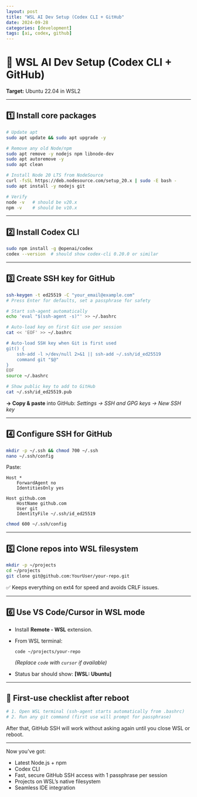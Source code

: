 ```yaml
---
layout: post
title: "WSL AI Dev Setup (Codex CLI + GitHub"
date: 2024-09-28
categories: [development]
tags: [ai, codex, github]
---
```


# 🚀 WSL AI Dev Setup (Codex CLI + GitHub)

**Target:** Ubuntu 22.04 in WSL2

---

## **1️⃣ Install core packages**

```bash
# Update apt
sudo apt update && sudo apt upgrade -y

# Remove any old Node/npm
sudo apt remove -y nodejs npm libnode-dev
sudo apt autoremove -y
sudo apt clean

# Install Node 20 LTS from NodeSource
curl -fsSL https://deb.nodesource.com/setup_20.x | sudo -E bash -
sudo apt install -y nodejs git

# Verify
node -v   # should be v20.x
npm -v    # should be v10.x
```

---

## **2️⃣ Install Codex CLI**

```bash
sudo npm install -g @openai/codex
codex --version  # should show codex-cli 0.20.0 or similar
```

---

## **3️⃣ Create SSH key for GitHub**

```bash
ssh-keygen -t ed25519 -C "your_email@example.com"
# Press Enter for defaults, set a passphrase for safety

# Start ssh-agent automatically
echo 'eval "$(ssh-agent -s)"' >> ~/.bashrc

# Auto-load key on first Git use per session
cat << 'EOF' >> ~/.bashrc

# Auto-load SSH key when Git is first used
git() {
    ssh-add -l >/dev/null 2>&1 || ssh-add ~/.ssh/id_ed25519
    command git "$@"
}
EOF
source ~/.bashrc

# Show public key to add to GitHub
cat ~/.ssh/id_ed25519.pub
```

**→ Copy & paste** into GitHub:
*Settings → SSH and GPG keys → New SSH key*

---

## **4️⃣ Configure SSH for GitHub**

```bash
mkdir -p ~/.ssh && chmod 700 ~/.ssh
nano ~/.ssh/config
```

Paste:

```sshconfig
Host *
    ForwardAgent no
    IdentitiesOnly yes

Host github.com
    HostName github.com
    User git
    IdentityFile ~/.ssh/id_ed25519
```

```bash
chmod 600 ~/.ssh/config
```

---

## **5️⃣ Clone repos into WSL filesystem**

```bash
mkdir -p ~/projects
cd ~/projects
git clone git@github.com:YourUser/your-repo.git
```

✅ Keeps everything on ext4 for speed and avoids CRLF issues.

---

## **6️⃣ Use VS Code/Cursor in WSL mode**

* Install **Remote - WSL** extension.
* From WSL terminal:

  ```bash
  code ~/projects/your-repo
  ```

  *(Replace `code` with `cursor` if available)*
* Status bar should show: **\[WSL: Ubuntu]**

---

## **📅 First-use checklist after reboot**

```bash
# 1. Open WSL terminal (ssh-agent starts automatically from .bashrc)
# 2. Run any git command (first use will prompt for passphrase)
```

After that, GitHub SSH will work without asking again until you close WSL or reboot.

---

Now you’ve got:

* Latest Node.js + npm
* Codex CLI
* Fast, secure GitHub SSH access with 1 passphrase per session
* Projects on WSL’s native filesystem
* Seamless IDE integration
